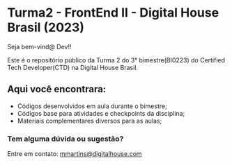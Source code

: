 # Turma2 - FrontEnd II - Digital House Brasil (2023)

Seja bem-vind@ Dev!!

Este é o repositório público da Turma 2 do 3° bimestre(BI0223) do Certified Tech Developer(CTD) na Digital House Brasil.

## Aqui você encontrara:
- Códigos desenvolvidos em aula durante o bimestre;
- Códigos base para atividades e checkpoints da disciplina;
- Materiais complementares diversos para as aulas;

### Tem alguma dúvida ou sugestão?
Entre em contato: mmartins@digitalhouse.com

